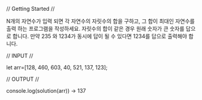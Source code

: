 // Getting Started //

N개의 자연수가 입력 되면 각 자연수의 자릿수의 합을 구하고, 그 합이 최대인 자연수를 출력 하는 프로그램을 작성하세요. 자릿수의 합이 같은 경우 원래 숫자가 큰 숫자를 답으로 합니다. 만약 235 와 1234가 동시에 답이 될 수 있다면 1234를 답으로 출력해야 합니다.

// INPUT //

let arr=[128, 460, 603, 40, 521, 137, 123];

// OUTPUT //

console.log(solution(arr)) -> 137
